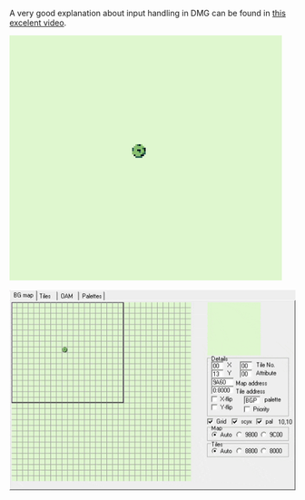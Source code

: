 A very good explanation about input handling in DMG can be found in [this excelent video](https://youtu.be/ecTQVa42sJc?t=378).

![Screen](input_screen.gif)


![BGMap](input_bgmap.gif)